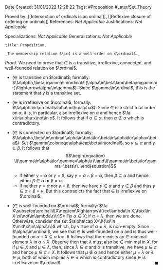 <div class="topSpace"></div>

Date Created: 31/01/2022 12:28:22
Tags: #Proposition #Later/Set_Theory

Proved by: [[Intersection of ordinals is an ordinal]], [[Reflexive closure of ordering on ordinals]]
References: _Not Applicable_
Justifications: _Not Applicable_

Specializations: _Not Applicable_
Generalizations: _Not Applicable_

``` ad-Proposition
title: Proposition.

_The membership relation $\in$ is a well-order on $\ordinal$._

```

_Proof_. We need to prove that $\in$ is a transitive, irreflexive, connected, and well-founded relation on $\ordinal$.
* ($\in$ is transitive on $\ordinal$; formally: $\fa\alpha,\beta,\gamma\in\ordinal:\l(\alpha\in\beta\land\beta\in\gamma\r)\Rightarrow\alpha\in\gamma$): Since $\gamma\in\ordinal$, this is the statement that $\gamma$ is a transitive set.

* ($\in$ is irreflexive on $\ordinal$; formally: $\fa\alpha\in\ordinal:\alpha\not\in\alpha$): Since $\in$ is a strict total order on $\alpha$, it is, in particular, also irreflexive on $\alpha$ and hence $\fa x\in\alpha:x\not\in x$. It follows that if $\alpha\in\alpha$, then $\alpha\not\in\alpha$ which is contradictory.
* ($\in$ is connected on $\ordinal$; formally; $\fa\alpha,\beta\in\ordinal:\alpha\in\beta\lor\beta\in\alpha\lor\alpha=\beta$): Set $\gamma\coloneqq\alpha\cap\beta\in\ordinal$, so $\gamma\subseteq\alpha$ and $\gamma\subseteq\beta$. It follows that$$\begin{equation}
    \l(\gamma\in\alpha\lor\gamma=\alpha\r)\land\l(\gamma\in\beta\lor\gamma=\beta\r).
 \end{equation}$$
    * If either $\gamma=\alpha$ or $\gamma=\beta$, say $\gamma=\alpha\cap\beta=\alpha$, then $\beta\subseteq\alpha$ and hence either $\beta\in\alpha$ or $\beta=\alpha$.
    * If neither $\gamma=\alpha$ nor $\gamma=\beta$, then we have $\gamma\in\alpha$ and $\gamma\in\beta$ and thus $\gamma\in\alpha\cap\beta=\gamma$. But this contradicts the fact that $\in$ is irreflexive on $\ordinal$.
* ($\in$ is well-founded on $\ordinal$; formally: $\fa X\subseteq\ordinal:\l[X\neq\em\Rightarrow\l(\ex\lambda\in X,\fa\xi\in X:\xi\not\in\lambda\r)\r]$): Fix $\alpha\in X$; if $\alpha=\lambda$, then we are done. Otherwise, consider the set $\alpha\cap X=\l\{\xi\in X\mid\xi\in\alpha\r\}$ which, by virtue of $\alpha\neq\lambda$, is non-empty. Since $\alpha\in\ordinal$, we see that $\in$ is well-founded on $\alpha$ and is thus well-founded on $\alpha\cap X\subseteq\alpha$ too. It follows that there exists an $\in$-minimal element $\lambda$ in $\alpha\cap X$. Observe then that $\lambda$ must also be $\in$-minimal in $X$, for if $\mu\in X$ and $\mu\in\lambda$, then, since $\lambda\in\alpha$ and $\alpha$ is transitive, we have $\mu\in\alpha$ and hence $\mu\in\alpha\cap X$. It follows that $\mu\not\in\alpha$ and hence either $\mu=\lambda$ or $\lambda\in\mu$, both of which implies $\lambda\in\lambda$ which is contradictory since $\in$ is irreflexive on $\ordinal$.<span style="float:right;">$\blacksquare$</span>
